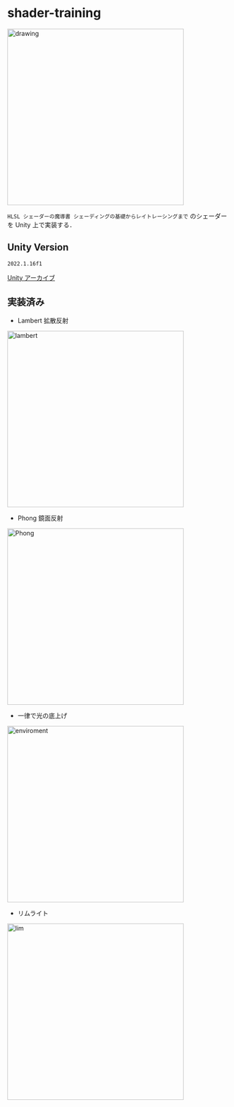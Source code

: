 # shader-training
<img src="https://user-images.githubusercontent.com/27854055/203566484-64452fd3-d1bf-45ad-9415-89f078e08fc8.png" alt="drawing" width="400"/>

`HLSL シェーダーの魔導書 シェーディングの基礎からレイトレーシングまで` のシェーダーを Unity 上で実装する．

## Unity Version
`2022.1.16f1`

[Unity アーカイブ](https://unity3d.com/jp/get-unity/download/archive)

## 実装済み
- Lambert 拡散反射

<img src="https://user-images.githubusercontent.com/27854055/203568564-3cef7520-365d-4219-bfaf-8a3bf39407c6.png" alt="lambert" width="400"/>

- Phong 鏡面反射
<img src="https://user-images.githubusercontent.com/27854055/203568812-719bfdb1-9289-4f37-8c46-ad7b3e6ffe0e.png" alt="Phong" width="400"/>

- 一律で光の底上げ
<img src="https://user-images.githubusercontent.com/27854055/203569003-dc4a3464-bf3c-45d8-9661-52d1c31f7361.png" alt="enviroment" width="400"/>

- リムライト
<img src="https://user-images.githubusercontent.com/27854055/203846370-8c75e1fc-7017-4b83-845a-20140afd3742.png" alt="lim" width="400"/>
